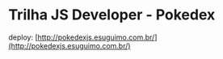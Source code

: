 # Trilha JS Developer - Pokedex
deploy: [http://pokedexjs.esuguimo.com.br/](http://pokedexjs.esuguimo.com.br/)
